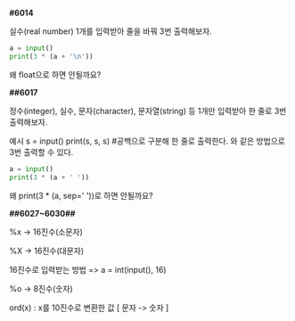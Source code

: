 __#6014__

실수(real number) 1개를 입력받아 줄을 바꿔 3번 출력해보자.

```python
a = input()
print(3 * (a + '\n'))
```

왜 float으로 하면 안될까요?



__##6017__

정수(integer), 실수, 문자(character), 문자열(string) 등 1개만 입력받아 한 줄로 3번 출력해보자.

예시
s = input()
print(s, s, s) #공백으로 구분해 한 줄로 출력한다.
와 같은 방법으로 3번 출력할 수 있다.

```python
a = input()
print(3 * (a + ' '))
```

왜 print(3 * (a, sep=' '))로 하면 안될까요?



__##6027~6030##__ 

%x -> 16진수(소문자)

%X -> 16진수(대문자)

16진수로 입력받는 방법 => a = int(input(), 16)

%o -> 8진수(숫자)

ord(x) : x를 10진수로 변환한 값 [ 문자 -> 숫자 ]